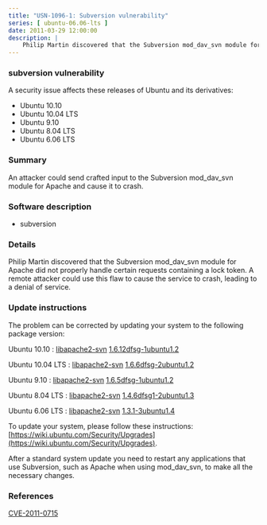 ```yaml
---
title: "USN-1096-1: Subversion vulnerability"
series: [ ubuntu-06.06-lts ]
date: 2011-03-29 12:00:00
description: |
    Philip Martin discovered that the Subversion mod_dav_svn module for Apache did not properly handle certain requests containing a lock token. A remote attacker could use this flaw to cause the service to crash, leading to a denial of service. 
--- 
```

 
### subversion vulnerability

A security issue affects these releases of Ubuntu and its derivatives:

* Ubuntu 10.10
* Ubuntu 10.04 LTS
* Ubuntu 9.10
* Ubuntu 8.04 LTS
* Ubuntu 6.06 LTS

### Summary

An attacker could send crafted input to the Subversion mod_dav_svn module for Apache and cause it to crash.

### Software description

* subversion 

### Details

Philip Martin discovered that the Subversion mod_dav_svn module for Apache did not properly handle certain requests containing a lock token. A remote attacker could use this flaw to cause the service to crash, leading to a denial of service. 

### Update instructions

The problem can be corrected by updating your system to the following package version:

Ubuntu 10.10
 : [libapache2-svn](https://launchpad.net/ubuntu/+source/subversion) <span> [1.6.12dfsg-1ubuntu1.2](https://launchpad.net/ubuntu/+source/subversion/1.6.12dfsg-1ubuntu1.2) </span> 

Ubuntu 10.04 LTS
 : [libapache2-svn](https://launchpad.net/ubuntu/+source/subversion) <span> [1.6.6dfsg-2ubuntu1.2](https://launchpad.net/ubuntu/+source/subversion/1.6.6dfsg-2ubuntu1.2) </span> 

Ubuntu 9.10
 : [libapache2-svn](https://launchpad.net/ubuntu/+source/subversion) <span> [1.6.5dfsg-1ubuntu1.2](https://launchpad.net/ubuntu/+source/subversion/1.6.5dfsg-1ubuntu1.2) </span> 

Ubuntu 8.04 LTS
 : [libapache2-svn](https://launchpad.net/ubuntu/+source/subversion) <span> [1.4.6dfsg1-2ubuntu1.3](https://launchpad.net/ubuntu/+source/subversion/1.4.6dfsg1-2ubuntu1.3) </span> 

Ubuntu 6.06 LTS
 : [libapache2-svn](https://launchpad.net/ubuntu/+source/subversion) <span> [1.3.1-3ubuntu1.4](https://launchpad.net/ubuntu/+source/subversion/1.3.1-3ubuntu1.4) </span> 

To update your system, please follow these instructions: [https://wiki.ubuntu.com/Security/Upgrades](https://wiki.ubuntu.com/Security/Upgrades).

After a standard system update you need to restart any applications that use Subversion, such as Apache when using mod_dav_svn, to make all the necessary changes. 

### References

 [CVE-2011-0715](http://people.ubuntu.com/~ubuntu-security/cve/CVE-2011-0715)
 
